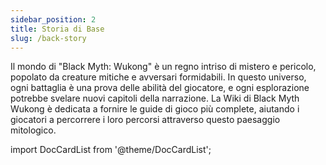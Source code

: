 ```yaml
---
sidebar_position: 2
title: Storia di Base
slug: /back-story
---
```


Il mondo di "Black Myth: Wukong" è un regno intriso di mistero e pericolo, popolato da creature mitiche e avversari formidabili. In questo universo, ogni battaglia è una prova delle abilità del giocatore, e ogni esplorazione potrebbe svelare nuovi capitoli della narrazione. La Wiki di Black Myth Wukong è dedicata a fornire le guide di gioco più complete, aiutando i giocatori a percorrere i loro percorsi attraverso questo paesaggio mitologico.

import DocCardList from '@theme/DocCardList';

<DocCardList />